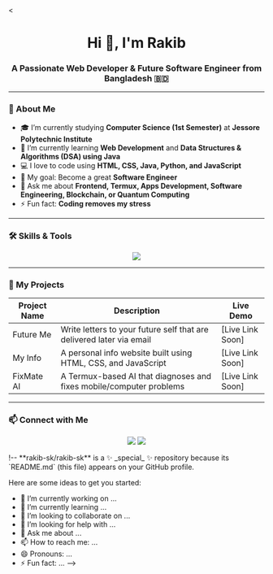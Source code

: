 
<<!-- 🌟 My GitHub Profile README -->

<h1 align="center">Hi 👋, I'm Rakib</h1>
<h3 align="center">A Passionate Web Developer & Future Software Engineer from Bangladesh 🇧🇩</h3>

---

### 🧠 About Me
- 🎓 I’m currently studying **Computer Science (1st Semester)** at **Jessore Polytechnic Institute**
- 🌱 I’m currently learning **Web Development** and **Data Structures & Algorithms (DSA) using Java**
- 💻 I love to code using **HTML, CSS, Java, Python, and JavaScript**
- 🎯 My goal: Become a great **Software Engineer**
- 💬 Ask me about **Frontend, Termux, Apps Development, Software Engineering, Blockchain, or Quantum Computing**
- ⚡ Fun fact: **Coding removes my stress**

---

### 🛠️ Skills & Tools

<p align="center">
  <img src="https://skillicons.dev/icons?i=html,css,js,python,java,linux,bootstrap" />
</p>

---

### 🚀 My Projects

| Project Name | Description | Live Demo |
|---------------|-------------|------------|
| Future Me | Write letters to your future self that are delivered later via email | [Live Link Soon] |
| My Info | A personal info website built using HTML, CSS, and JavaScript | [Live Link Soon] |
| FixMate AI | A Termux-based AI that diagnoses and fixes mobile/computer problems | [Live Link Soon] |

---

### 📫 Connect with Me

<p align="center">
  <a href="mailto:rh01828325879@gmail.com"><img src="https://img.shields.io/badge/Gmail-D14836?logo=gmail&logoColor=white"></a>
  <a href="https://github.com/rh01828325879"><img src="https://img.shields.io/badge/GitHub-100000?logo=github&logoColor=white"></a>
</p>!--
**rakib-sk/rakib-sk** is a ✨ _special_ ✨ repository because its `README.md` (this file) appears on your GitHub profile.

Here are some ideas to get you started:

- 🔭 I’m currently working on ...
- 🌱 I’m currently learning ...
- 👯 I’m looking to collaborate on ...
- 🤔 I’m looking for help with ...
- 💬 Ask me about ...
- 📫 How to reach me: ...
- 😄 Pronouns: ...
- ⚡ Fun fact: ...
-->

